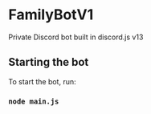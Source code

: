 # FamilyBotV1
Private Discord bot built in discord.js v13

## Starting the bot

To start the bot, run:
### `node main.js`
